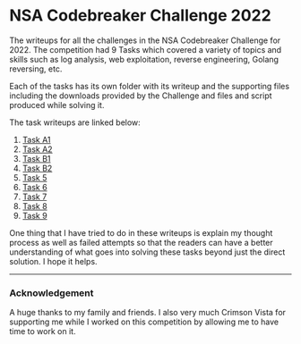 # NSA Codebreaker Challenge 2022

The writeups for all the challenges in the NSA Codebreaker Challenge for 2022. The competition had 9 Tasks which covered a variety of topics and skills such as log analysis, web exploitation, reverse engineering, Golang reversing, etc.

Each of the tasks has its own folder with its writeup and the supporting files including the downloads provided by the Challenge and files and script produced while solving it.

The task writeups are linked below:
1. [Task A1](./task_A1/writeup/writeup.md)
2. [Task A2](./task_A2/writeup/writeup.md)
3. [Task B1](./task_B1/writeup/writeup.md)
4. [Task B2](./task_B2/writeup/writeup.md)
5. [Task 5](./task_5/writeup/writeup.md)
6. [Task 6](./task_6/writeup/writeup.md)
7. [Task 7](./task_7/writeup/writeup.md)
8. [Task 8](./task_8/writeup/writeup.md)
9. [Task 9](./task_9/writeup/writeup.md)

One thing that I have tried to do in these writeups is explain my thought process as well as failed attempts so that the readers can have a better understanding of what goes into solving these tasks beyond just the direct solution. I hope it helps.

---
### Acknowledgement

A huge thanks to my family and friends. I also very much Crimson Vista for supporting me while I worked on this competition by allowing me to have time to work on it.

